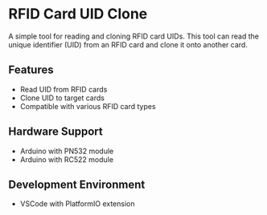 # RFID Card UID Clone

A simple tool for reading and cloning RFID card UIDs. This tool can read the unique identifier (UID) from an RFID card and clone it onto another card.

## Features
- Read UID from RFID cards
- Clone UID to target cards
- Compatible with various RFID card types

## Hardware Support
- Arduino with PN532 module  
- Arduino with RC522 module

## Development Environment 
- VSCode with PlatformIO extension
